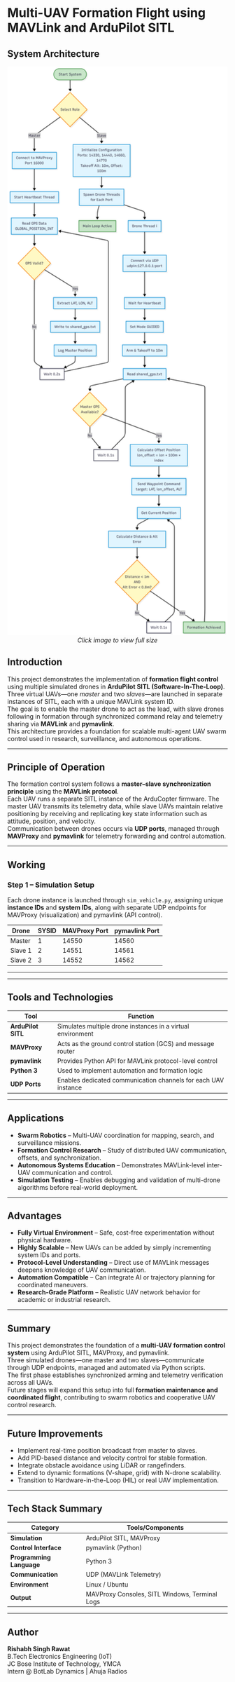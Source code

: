 # Multi-UAV Formation Flight using MAVLink and ArduPilot SITL

## System Architecture

<p align="center">
  <a href="formation-flight-flow.png">
    <img src="formation-flight-flow.png" alt="System Flow Diagram" width="800"/>
  </a>
  <br>
  <em>Click image to view full size</em>
</p>

## Introduction
This project demonstrates the implementation of **formation flight control** using multiple simulated drones in **ArduPilot SITL (Software-In-The-Loop)**.  
Three virtual UAVs—one *master* and two *slaves*—are launched in separate instances of SITL, each with a unique MAVLink system ID.  
The goal is to enable the master drone to act as the lead, with slave drones following in formation through synchronized command relay and telemetry sharing via **MAVLink** and **pymavlink**.  
This architecture provides a foundation for scalable multi-agent UAV swarm control used in research, surveillance, and autonomous operations.

---

## Principle of Operation
The formation control system follows a **master–slave synchronization principle** using the **MAVLink protocol**.  
Each UAV runs a separate SITL instance of the ArduCopter firmware. The master UAV transmits its telemetry data, while slave UAVs maintain relative positioning by receiving and replicating key state information such as attitude, position, and velocity.  
Communication between drones occurs via **UDP ports**, managed through **MAVProxy** and **pymavlink** for telemetry forwarding and control automation.

---

## Working

### Step 1 – Simulation Setup
Each drone instance is launched through `sim_vehicle.py`, assigning unique **instance IDs** and **system IDs**, along with separate UDP endpoints for MAVProxy (visualization) and pymavlink (API control).

| Drone | SYSID | MAVProxy Port | pymavlink Port |
|--------|--------|---------------|----------------|
| Master | 1 | 14550 | 14560 |
| Slave 1 | 2 | 14551 | 14561 |
| Slave 2 | 3 | 14552 | 14562 |


---


---

## Tools and Technologies
| Tool | Function |
|------|-----------|
| **ArduPilot SITL** | Simulates multiple drone instances in a virtual environment |
| **MAVProxy** | Acts as the ground control station (GCS) and message router |
| **pymavlink** | Provides Python API for MAVLink protocol-level control |
| **Python 3** | Used to implement automation and formation logic |
| **UDP Ports** | Enables dedicated communication channels for each UAV instance |

---

## Applications
- **Swarm Robotics** – Multi-UAV coordination for mapping, search, and surveillance missions.  
- **Formation Control Research** – Study of distributed UAV communication, offsets, and synchronization.  
- **Autonomous Systems Education** – Demonstrates MAVLink-level inter-UAV communication and control.  
- **Simulation Testing** – Enables debugging and validation of multi-drone algorithms before real-world deployment.  

---

## Advantages
- **Fully Virtual Environment** – Safe, cost-free experimentation without physical hardware.  
- **Highly Scalable** – New UAVs can be added by simply incrementing system IDs and ports.  
- **Protocol-Level Understanding** – Direct use of MAVLink messages deepens knowledge of UAV communication.  
- **Automation Compatible** – Can integrate AI or trajectory planning for coordinated maneuvers.  
- **Research-Grade Platform** – Realistic UAV network behavior for academic or industrial research.  

---

## Summary
This project demonstrates the foundation of a **multi-UAV formation control system** using ArduPilot SITL, MAVProxy, and pymavlink.  
Three simulated drones—one master and two slaves—communicate through UDP endpoints, managed and automated via Python scripts.  
The first phase establishes synchronized arming and telemetry verification across all UAVs.  
Future stages will expand this setup into full **formation maintenance and coordinated flight**, contributing to swarm robotics and cooperative UAV control research.

---

## Future Improvements
- Implement real-time position broadcast from master to slaves.  
- Add PID-based distance and velocity control for stable formation.  
- Integrate obstacle avoidance using LiDAR or rangefinders.  
- Extend to dynamic formations (V-shape, grid) with N-drone scalability.  
- Transition to Hardware-in-the-Loop (HIL) or real UAV implementation.

---

## Tech Stack Summary
| Category | Tools/Components |
|-----------|------------------|
| **Simulation** | ArduPilot SITL, MAVProxy |
| **Control Interface** | pymavlink (Python) |
| **Programming Language** | Python 3 |
| **Communication** | UDP (MAVLink Telemetry) |
| **Environment** | Linux / Ubuntu |
| **Output** | MAVProxy Consoles, SITL Windows, Terminal Logs |

---

## Author
**Rishabh Singh Rawat**  
B.Tech Electronics Engineering (IoT)  
JC Bose Institute of Technology, YMCA  
Intern @ BotLab Dynamics | Ahuja Radios  




